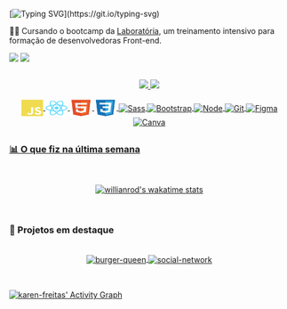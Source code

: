 [![Typing SVG](https://readme-typing-svg.herokuapp.com?color=904E95&lines=Hello+World!+Eu+sou+a+Karen!)](https://git.io/typing-svg)

👩‍💻 Cursando o bootcamp da [Laboratória](https://www.laboratoria.la/br), um treinamento intensivo para formação de desenvolvedoras Front-end.

 <div> 
  <a href="https://www.linkedin.com/in/karen-freitas" target="_blank"><img src="https://img.shields.io/badge/-LinkedIn-%230077B5?style=for-the-badge&logo=linkedin&logoColor=white" target="_blank"></a> 
  <a href = "mailto:karenfcorrea@gmail.com"><img src="https://img.shields.io/badge/Gmail-D14836?style=for-the-badge&logo=gmail&logoColor=white" target="_blank"></a>

</div>          

## 


<div align="center">
  <a href="https://github.com/karen-freitas">
  <img height="160em" src="https://github-readme-stats.vercel.app/api?username=karen-freitas&bg_color=30,e96443,904e95&title_color=fff&text_color=fff&show_icons=true&icon_color=fff&include_all_commits=true&count_private=true"/>
  <img height="160em" src="https://github-readme-stats.vercel.app/api/top-langs/?username=karen-freitas&layout=compact&langs_count=7&bg_color=30,e96443,904e95&title_color=fff&text_color=fff"/>
</div>

<div align="center" style="display: inline_block"><br>
  <img align="center" alt="Js" height="30" width="40" src="https://raw.githubusercontent.com/devicons/devicon/master/icons/javascript/javascript-plain.svg">
  <img align="center" alt="-React" height="30" width="40" src="https://raw.githubusercontent.com/devicons/devicon/master/icons/react/react-original.svg">
  <img align="center" alt="HTML" height="30" width="40" src="https://raw.githubusercontent.com/devicons/devicon/master/icons/html5/html5-original.svg">
  <img align="center" alt="CSS" height="30" width="40" src="https://raw.githubusercontent.com/devicons/devicon/master/icons/css3/css3-original.svg">
  <img align="center" alt="Sass" height="30" width="40" src="https://cdn.jsdelivr.net/gh/devicons/devicon/icons/sass/sass-original.svg">
  <img align="center" alt="Bootstrap" height="30" width="40" src="https://cdn.jsdelivr.net/gh/devicons/devicon/icons/bootstrap/bootstrap-plain.svg">
  <img align="center" alt="Node" height="30" width="40" src="https://cdn.jsdelivr.net/gh/devicons/devicon/icons/nodejs/nodejs-original.svg"">
  <img align="center" alt="Git" height="30" width="40" src="https://cdn.jsdelivr.net/gh/devicons/devicon/icons/git/git-original.svg">
  <img align="center" alt="Figma" height="30" width="40" src="https://cdn.jsdelivr.net/gh/devicons/devicon/icons/figma/figma-original.svg">
  <img align="center" alt="Canva" height="30" width="40" src="https://cdn.jsdelivr.net/gh/devicons/devicon/icons/canva/canva-original.svg">
</div>
                                                                                                                                          
##
                                                                                                                                          
 ### 📊 O que fiz na última semana 
                                                                                                                                          
<div align="center" style="display: inline_block"><br>
                                                                                                                                          
[![willianrod's wakatime stats](https://github-readme-stats.vercel.app/api/wakatime?username=karenfreitas&title_color=904E95&layout=compact)](https://github.com/anuraghazra/github-readme-stats)
</div><br>
                                                                                                                                          
                                                                                                                                         
### 📌 Projetos em destaque
                                                                                                                                                                                 

<div align="center"><br>
 <a href="https://github.com/karen-freitas/SAP006-burger-queen-api-client">
   <img height="120em" align="center" src="https://github-readme-stats.vercel.app/api/pin/?username=karen-freitas&repo=SAP006-burger-queen-api-client&show_icons=true&line_height=27&title_color=ffff&text_color=ffff&icon_color=ffff&bg_color=30,e96443,904e95&" alt="burger-queen" />
  </a>
  <a href="https://github.com/karen-freitas/bookish-social-network">
   <img height="120em" align="center" src="https://github-readme-stats.vercel.app/api/pin/?username=karen-freitas&repo=bookish-social-network&show_icons=true&line_height=27&title_color=ffff&text_color=ffff&icon_color=ffff&bg_color=30,e96443,904e95&" alt="social-network" />
  </a>
</div><br>
                                                                                                                                          
  ##
  
  <a href="https://github.com/ashutosh00710/github-readme-activity-graph"><img alt="karen-freitas' Activity Graph" src="https://activity-graph.herokuapp.com/graph?username=karen-freitas&bg_color=ffff&color=904E95&line=F1E05A&point=924E92&hide_border=true" /></a>

<!--  ![Snake animation](https://github.com/karen-freitas/karen-freitas/blob/output/github-contribution-grid-snake.svg) -->
                 

